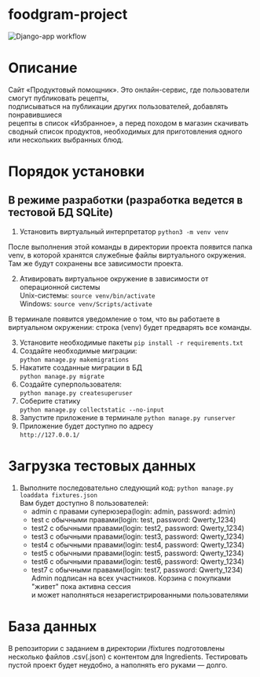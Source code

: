 # foodgram-project

![Django-app workflow](https://github.com/Shubarin/foodgram-project/actions/workflows/foodgram-project.yaml/badge.svg)


# Описание
Cайт «Продуктовый помощник».
Это онлайн-сервис, где пользователи смогут публиковать рецепты,   
подписываться на публикации других пользователей, добавлять понравившиеся  
рецепты в список «Избранное», а перед походом в магазин скачивать  
сводный список продуктов, необходимых для приготовления одного   
или нескольких выбранных блюд.  

# Порядок установки
## В режиме разработки (разработка ведется в тестовой БД SQLite)
1. Установить виртуальный интерпретатор `python3 -m venv venv`

После выполнения этой команды в директории проекта появится папка venv, в которой хранятся служебные файлы виртуального окружения. Там же будут сохранены все зависимости проекта.

2. Ативировать виртуальное окружение в зависимости от операционной системы  
   Unix-системы: `source venv/bin/activate`  
   Windows: `source venv/Scripts/activate`

В терминале появится уведомление о том, что вы работаете в виртуальном окружении: строка  (venv) будет предварять все команды.

3. Установите необходимые пакеты `pip install -r requirements.txt`
4. Создайте необходимые миграции:   
   ```python manage.py makemigrations```
5. Накатите созданные миграции в БД  
   ```python manage.py migrate```
6. Создайте суперпользователя:  
   ```python manage.py createsuperuser```
7. Соберите статику  
   ```python manage.py collectstatic --no-input```
8. Запустите приложение в терминале `python manage.py runserver`
9. Приложение будет доступно по адресу  
   ```http://127.0.0.1/```

# Загрузка тестовых данных
1. Выполните последовательно следующий код:
```python manage.py loaddata fixtures.json```  
   Вам будет доступно 8 пользователей:
   - admin с правами суперюзера(login: admin, password: admin)
   - test с обычными правами(login: test, password: Qwerty_1234)
   - test2 с обычными правами(login: test2, password: Qwerty_1234)
   - test3 с обычными правами(login: test3, password: Qwerty_1234)
   - test4 с обычными правами(login: test4, password: Qwerty_1234)
   - test5 с обычными правами(login: test5, password: Qwerty_1234)
   - test6 с обычными правами(login: test6, password: Qwerty_1234)
   - test7 с обычными правами(login: test7, password: Qwerty_1234)
   Admin подписан на всех участников. Корзина с покупками "живет" пока активна сессия   
     и может наполняться незарегистрированными пользователями
   
# База данных

В репозитории с заданием в директории /fixtures подготовлены несколько файлов .csv(.json) с контентом для Ingredients. Тестировать пустой проект будет неудобно, а наполнять его руками — долго.